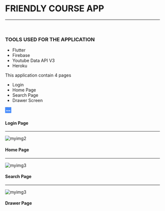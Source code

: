 <!DOCTYPE html>
<html lang="en">
<head>
    <meta charset="UTF-8">
    <meta name="viewport" content="width=device-width, initial-scale=1.0">
     
  
</head>
<body>
    <div class="main">
      <h1>FRIENDLY COURSE APP</h1>
        <hr>
        <br>
        <h3>TOOLS USED FOR THE APPLICATION</h3>
        <ul>
            <li>Flutter</li>
            <li>Firebase</li>
            <li>Youtube Data API V3</li>
            <li>Heroku</li>
        </ul>
        <p>This application contain 4 pages</p>
        <ul>
            <li>Login</li>
            <li>Home Page</li>
            <li>Search Page</li>
            <li>Drawer Screen</li>
        </ul>
        <img src="/login_page.jpeg" alt="myimg" width="20vw" height="20vh">
        <h4>Login Page</h4>
        <hr>
        <img src="" alt="myimg2">
        <h4>Home Page</h4>
        <hr>
        <img src="" alt="myimg3">
        <h4>Search Page</h4>
        <hr>
        <img src="" alt="myimg3">
        <h4>Drawer Page</h4>
        </div>
</body>
</html>
